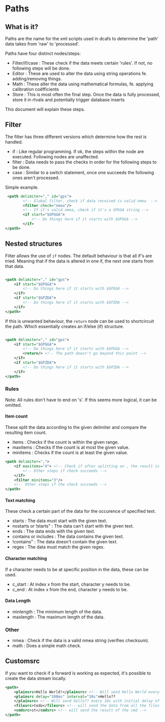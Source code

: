 # Paths

## What is it?

Paths are the name for the xml scripts used in dcafs to determine the 'path' data takes from 'raw' to 'processed'. 

Paths have four distinct nodes/steps:
- Filter/if/case : These check if the data meets certain 'rules'. If not, no following steps will be done.
- Editor : These are used to alter the data using string operations fe. adding/removing things.
- Math : These alter the data using mathematical formulas, fe. applying calibration coëfficients
- Store : This is most often the final step. Once the data is fully processed, store it in rtvals and potentially trigger database inserts

This document will explain these steps.

## Filter

The filter has three different versions which determine how the rest is handled.
- if : Like regular programming. If ok, the steps within the node are executed. Following nodes are unaffected.
- filter : Data needs to pass the checks in order for the following steps to be done.
- case : Similar to a switch statement, once one succeeds the following ones aren't processed.

Simple example.
```xml
 <path delimiter="," id="gps">
        <!-- Global filter, check if data received is valid nmea  -->
        <filter check="nmea"/>
		<!-- If it's valid nmea, check if it's a GPGGA string -->
		<if start="$GPGGA">
            <!-- Do things here if it starts with $GPGGA -->
        </if>
</path>
```

## Nested structures

Filter allows the use of `if` nodes. The default behaviour is that all if's are tried.
Meaning that if the data is altered in one if, the next one starts from that data.

```xml

<path delimiter="," id="gps">
    <if start="$GPGGA">
        <!-- Do things here if it starts with $GPGGA -->
    </if>
    <if start="$GPZDA">
        <!-- Do things here if it starts with $GPZDA -->
    </if>
</path>
```

If this is unwanted behaviour, the `return` node can be used to shortcircuit the path.
Which essentially creates an if/else (if) structure.

```xml

<path delimiter="," id="gps">
    <if start="$GPGGA">
        <!-- Do things here if it starts with $GPGGA -->
        <return/> <!-- The path doesn't go beyond this point -->
    </if>
    <if start="$GPZDA">
        <!-- Do things here if it starts with $GPZDA -->
    </if>
</path>
```
### Rules

Note: All rules don't have to end on 's'. If this seems more logical, it can be omitted.

#### Item count  
These split the data according to the given delimiter and compare the resulting item count.
* items : Checks if the count is within the given range.
* maxitems : Checks if the count is at most the given value.
* minitems : Checks if the count is at least the given value.

```xml
<path delimiter=",">
    <if maxitems="4"> <!-- Check if after splitting on , the result is at most 4 --> 
        <!-- Other steps if check succeeds -->
    </if>
    <filter minitems="3"/>
    <!-- Other steps if the check succeeds -->
</path>
```
#### Text matching
These check a certain part of the data for the occurence of specified text.
* starts : The data must start with the given text.
* nostarts or !starts" : The data can't start with the given text.
* ends : The data ends with the given text.
* contains or includes : The data contains the given text.
* !contains" : The data doesn't contain the given text.
* regex : The data must match the given regex.

#### Character matching 
If a character needs to be at specific position in the data, these can be used.

* c_start : At index x from the start, character y needs to be.
* c_end : At index x from the end, character y needs to be.

#### Data Length
* minlength : The minimum length of the data.
* maxlength : The maximum length of the data.

### Other
* nmea : Check if the data is a valid nmea string (verifies checksum).
* math : Does a simple math check.

## Customsrc

If you want to check if a forward is working as expected, it's possible to create the data stream locally.

````xml
<path>
    <plainsrc>Hello World!</plainsrc> <!-- Will send Hello World every second -->
    <plainsrc delay="100ms" interval="10s">Hello??
    </plainsrc> <!-- Will send hello?? every 10s with initial delay of 100ms -->
    <filesrc>todo</filesrc> <!-- will send the data from all the files in the map one line at a time at 1s interval -->
    <cmdsrc>st</cmdsrc> <!-- will send the result of the cmd -->
</path>
````